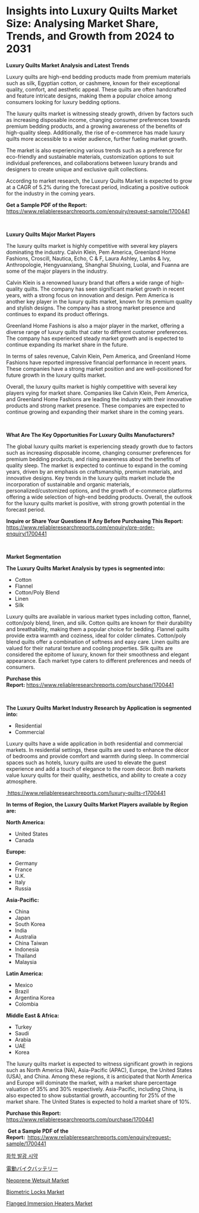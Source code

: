<p><h1>Insights into Luxury Quilts Market Size: Analysing Market Share, Trends, and Growth from 2024 to 2031</h1></p><p><strong>Luxury Quilts Market Analysis and Latest Trends</strong></p>
<p><p>Luxury quilts are high-end bedding products made from premium materials such as silk, Egyptian cotton, or cashmere, known for their exceptional quality, comfort, and aesthetic appeal. These quilts are often handcrafted and feature intricate designs, making them a popular choice among consumers looking for luxury bedding options.</p><p>The luxury quilts market is witnessing steady growth, driven by factors such as increasing disposable income, changing consumer preferences towards premium bedding products, and a growing awareness of the benefits of high-quality sleep. Additionally, the rise of e-commerce has made luxury quilts more accessible to a wider audience, further fueling market growth.</p><p>The market is also experiencing various trends such as a preference for eco-friendly and sustainable materials, customization options to suit individual preferences, and collaborations between luxury brands and designers to create unique and exclusive quilt collections.</p><p>According to market research, the Luxury Quilts Market is expected to grow at a CAGR of 5.2% during the forecast period, indicating a positive outlook for the industry in the coming years.</p></p>
<p><strong>Get a Sample PDF of the Report:&nbsp;</strong> <a href="https://www.reliableresearchreports.com/enquiry/request-sample/1700441">https://www.reliableresearchreports.com/enquiry/request-sample/1700441</a></p>
<p>&nbsp;</p>
<p><strong>Luxury Quilts Major Market Players</strong></p>
<p><p>The luxury quilts market is highly competitive with several key players dominating the industry. Calvin Klein, Pem America, Greenland Home Fashions, Croscill, Nautica, Echo, C & F, Laura Ashley, Lambs & Ivy, Anthropologie, Hengyuanxiang, Shanghai Shuixing, Luolai, and Fuanna are some of the major players in the industry.</p><p>Calvin Klein is a renowned luxury brand that offers a wide range of high-quality quilts. The company has seen significant market growth in recent years, with a strong focus on innovation and design. Pem America is another key player in the luxury quilts market, known for its premium quality and stylish designs. The company has a strong market presence and continues to expand its product offerings.</p><p>Greenland Home Fashions is also a major player in the market, offering a diverse range of luxury quilts that cater to different customer preferences. The company has experienced steady market growth and is expected to continue expanding its market share in the future.</p><p>In terms of sales revenue, Calvin Klein, Pem America, and Greenland Home Fashions have reported impressive financial performance in recent years. These companies have a strong market position and are well-positioned for future growth in the luxury quilts market.</p><p>Overall, the luxury quilts market is highly competitive with several key players vying for market share. Companies like Calvin Klein, Pem America, and Greenland Home Fashions are leading the industry with their innovative products and strong market presence. These companies are expected to continue growing and expanding their market share in the coming years.</p></p>
<p>&nbsp;</p>
<p><strong>What Are The Key Opportunities For Luxury Quilts Manufacturers?</strong></p>
<p><p>The global luxury quilts market is experiencing steady growth due to factors such as increasing disposable income, changing consumer preferences for premium bedding products, and rising awareness about the benefits of quality sleep. The market is expected to continue to expand in the coming years, driven by an emphasis on craftsmanship, premium materials, and innovative designs. Key trends in the luxury quilts market include the incorporation of sustainable and organic materials, personalized/customized options, and the growth of e-commerce platforms offering a wide selection of high-end bedding products. Overall, the outlook for the luxury quilts market is positive, with strong growth potential in the forecast period.</p></p>
<p><strong>Inquire or Share Your Questions If Any Before Purchasing This Report:</strong> <a href="https://www.reliableresearchreports.com/enquiry/pre-order-enquiry/1700441">https://www.reliableresearchreports.com/enquiry/pre-order-enquiry/1700441</a></p>
<p>&nbsp;</p>
<p><strong>Market Segmentation</strong></p>
<p><strong>The Luxury Quilts Market Analysis by types is segmented into:</strong></p>
<p><ul><li>Cotton</li><li>Flannel</li><li>Cotton/Poly Blend</li><li>Linen</li><li>Silk</li></ul></p>
<p><p>Luxury quilts are available in various market types including cotton, flannel, cotton/poly blend, linen, and silk. Cotton quilts are known for their durability and breathability, making them a popular choice for bedding. Flannel quilts provide extra warmth and coziness, ideal for colder climates. Cotton/poly blend quilts offer a combination of softness and easy care. Linen quilts are valued for their natural texture and cooling properties. Silk quilts are considered the epitome of luxury, known for their smoothness and elegant appearance. Each market type caters to different preferences and needs of consumers.</p></p>
<p><strong>Purchase this Report:&nbsp;</strong><a href="https://www.reliableresearchreports.com/purchase/1700441">https://www.reliableresearchreports.com/purchase/1700441</a></p>
<p>&nbsp;</p>
<p><strong>The Luxury Quilts Market Industry Research by Application is segmented into:</strong></p>
<p><ul><li>Residential</li><li>Commercial</li></ul></p>
<p><p>Luxury quilts have a wide application in both residential and commercial markets. In residential settings, these quilts are used to enhance the décor of bedrooms and provide comfort and warmth during sleep. In commercial spaces such as hotels, luxury quilts are used to elevate the guest experience and add a touch of elegance to the room decor. Both markets value luxury quilts for their quality, aesthetics, and ability to create a cozy atmosphere.</p></p>
<p><a href="https://www.reliableresearchreports.com/luxury-quilts-r1700441">&nbsp;https://www.reliableresearchreports.com/luxury-quilts-r1700441</a></p>
<p><strong>In terms of Region, the Luxury Quilts Market Players available by Region are:</strong></p>
<p>
    <p> <strong> North America: </strong>
        <ul>
            <li>United States</li>
            <li>Canada</li>
        </ul>
        </p> 
    <p> <strong> Europe: </strong>
        <ul>
            <li>Germany</li>
            <li>France</li>
            <li>U.K.</li>
            <li>Italy</li>
            <li>Russia</li>
        </ul>
        </p> 
    <p> <strong> Asia-Pacific: </strong>
        <ul>
            <li>China</li>
            <li>Japan</li>
            <li>South Korea</li>
            <li>India</li>
            <li>Australia</li>
            <li>China Taiwan</li>
            <li>Indonesia</li>
            <li>Thailand</li>
            <li>Malaysia</li>
        </ul>
        </p> 
    <p> <strong> Latin America: </strong>
        <ul>
            <li>Mexico</li>
            <li>Brazil</li>
            <li>Argentina Korea</li>
            <li>Colombia</li>
        </ul>
        </p> 
    <p> <strong> Middle East & Africa: </strong>
        <ul>
            <li>Turkey</li>
            <li>Saudi</li>
            <li>Arabia</li>
            <li>UAE</li>
            <li>Korea</li>
        </ul>
    </p>
    </p>
<p><p>The luxury quilts market is expected to witness significant growth in regions such as North America (NA), Asia-Pacific (APAC), Europe, the United States (USA), and China. Among these regions, it is anticipated that North America and Europe will dominate the market, with a market share percentage valuation of 35% and 30% respectively. Asia-Pacific, including China, is also expected to show substantial growth, accounting for 25% of the market share. The United States is expected to hold a market share of 10%.</p></p>
<p><strong>Purchase this Report: </strong><a href="https://www.reliableresearchreports.com/purchase/1700441">https://www.reliableresearchreports.com/purchase/1700441</a></p>
<p>&nbsp;<strong>Get a Sample PDF of the Report:&nbsp;&nbsp;</strong><a href="https://www.reliableresearchreports.com/enquiry/request-sample/1700441">https://www.reliableresearchreports.com/enquiry/request-sample/1700441</a></p>
<p><strong></strong></p>
<p><p><a href="https://github.com/iansanftyord09878/Market-Research-Report-List-1/blob/main/854874164745.md">화학 발광 시약</a></p><p><a href="https://github.com/charm854/Market-Research-Report-List-1/blob/main/576319066065.md">電動バイクバッテリー</a></p><p><a href="https://issuu.com/reportprime-2/docs/neoprene-wetsuit-market-size-2030.pptx">Neoprene Wetsuit Market</a></p><p><a href="https://issuu.com/reportprime-2/docs/biometric-locks-market-size-2030.pptx">Biometric Locks Market</a></p><p><a href="https://www.linkedin.com/pulse/flanged-immersion-heaters-market-size-reveals-best-marketing-mffdc">Flanged Immersion Heaters Market</a></p></p>